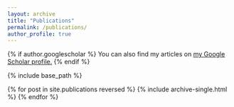 ```yaml
---
layout: archive
title: "Publications"
permalink: /publications/
author_profile: true
---
```


<!-- **Li, Zhenhao**, and Lucia Specia. "Improving Neural Machine Translation Robustness via Data Augmentation: Beyond Back Translation" arXiv preprint arXiv:1910.03009, 2019. \[[pdf](https://arxiv.org/pdf/1910.03009)\|[bib](https://scholar.googleusercontent.com/scholar.bib?q=info:pj0MkLkhtgUJ:scholar.google.com/&output=citation&scisdr=CgWE6djYEIGsxEqqdxo:AAGBfm0AAAAAXaevbxrV6To7BgjRe79bkx9lwOPzPRcn&scisig=AAGBfm0AAAAAXaevb7joAVokL0HZPdbRTTU0pJEOE_JK&scisf=4&ct=citation&cd=-1&hl=zh-CN&scfhb=1)\]

**Li, Zhenhao**, and Lucia Specia. "A Comparison on Fine-grained Pre-trained Embeddings for the WMT19Chinese-English News Translation Task." Proceedings of the Fourth Conference on Machine Translation (Volume 2: Shared Task Papers, Day 1). 2019. \[[pdf](https://www.aclweb.org/anthology/W19-5324.pdf)\|[bib](https://www.aclweb.org/anthology/W19-5324.bib)\] -->

{% if author.googlescholar %}
  You can also find my articles on <u><a href="{{author.googlescholar}}">my Google Scholar profile</a>.</u>
{% endif %}

{% include base_path %}

{% for post in site.publications reversed %}
  {% include archive-single.html %}
{% endfor %}